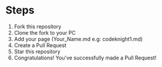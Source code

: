 
# Steps
1. Fork this repository
2. Clone the fork to your PC
3. Add your page (Your_Name.md e.g: codeknight1.md)
4. Create a Pull Request
5. Star this repository
6. Congratulations! You've successfully made a Pull Request!
